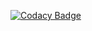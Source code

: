 [![Codacy Badge](https://app.codacy.com/project/badge/Grade/39b60b23ae034749a45159231ca31b7d)](https://www.codacy.com/gl/phil-all/bilemo-api/dashboard?utm_source=gitlab.com&utm_medium=referral&utm_content=phil-all/bilemo-api&utm_campaign=Badge_Grade)
